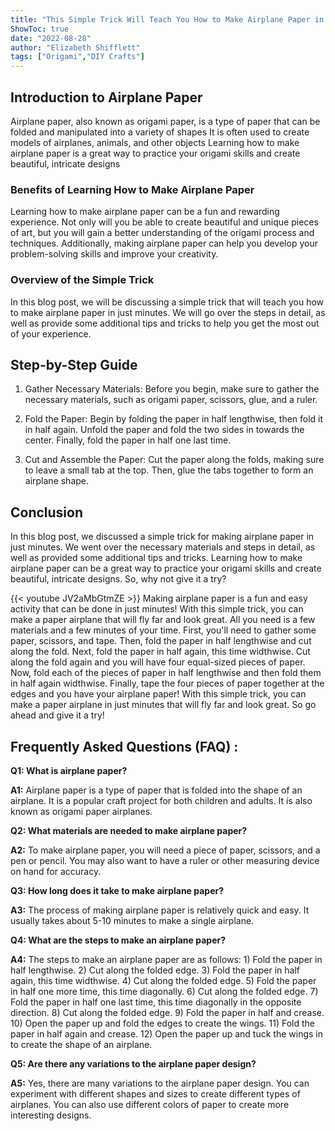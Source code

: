 ```yaml
---
title: "This Simple Trick Will Teach You How to Make Airplane Paper in Just Minutes!"
ShowToc: true 
date: "2022-08-28"
author: "Elizabeth Shifflett" 
tags: ["Origami","DIY Crafts"]
---
```

## Introduction to Airplane Paper

Airplane paper, also known as origami paper, is a type of paper that can be folded and manipulated into a variety of shapes It is often used to create models of airplanes, animals, and other objects Learning how to make airplane paper is a great way to practice your origami skills and create beautiful, intricate designs

### Benefits of Learning How to Make Airplane Paper

Learning how to make airplane paper can be a fun and rewarding experience. Not only will you be able to create beautiful and unique pieces of art, but you will gain a better understanding of the origami process and techniques. Additionally, making airplane paper can help you develop your problem-solving skills and improve your creativity.

### Overview of the Simple Trick

In this blog post, we will be discussing a simple trick that will teach you how to make airplane paper in just minutes. We will go over the steps in detail, as well as provide some additional tips and tricks to help you get the most out of your experience.

## Step-by-Step Guide

1. Gather Necessary Materials: Before you begin, make sure to gather the necessary materials, such as origami paper, scissors, glue, and a ruler. 

2. Fold the Paper: Begin by folding the paper in half lengthwise, then fold it in half again. Unfold the paper and fold the two sides in towards the center. Finally, fold the paper in half one last time.

3. Cut and Assemble the Paper: Cut the paper along the folds, making sure to leave a small tab at the top. Then, glue the tabs together to form an airplane shape.

## Conclusion

In this blog post, we discussed a simple trick for making airplane paper in just minutes. We went over the necessary materials and steps in detail, as well as provided some additional tips and tricks. Learning how to make airplane paper can be a great way to practice your origami skills and create beautiful, intricate designs. So, why not give it a try?

{{< youtube JV2aMbGtmZE >}} 
Making airplane paper is a fun and easy activity that can be done in just minutes! With this simple trick, you can make a paper airplane that will fly far and look great. All you need is a few materials and a few minutes of your time. First, you'll need to gather some paper, scissors, and tape. Then, fold the paper in half lengthwise and cut along the fold. Next, fold the paper in half again, this time widthwise. Cut along the fold again and you will have four equal-sized pieces of paper. Now, fold each of the pieces of paper in half lengthwise and then fold them in half again widthwise. Finally, tape the four pieces of paper together at the edges and you have your airplane paper! With this simple trick, you can make a paper airplane in just minutes that will fly far and look great. So go ahead and give it a try!

## Frequently Asked Questions (FAQ) :
**Q1: What is airplane paper?**

**A1:** Airplane paper is a type of paper that is folded into the shape of an airplane. It is a popular craft project for both children and adults. It is also known as origami paper airplanes.

**Q2: What materials are needed to make airplane paper?**

**A2:** To make airplane paper, you will need a piece of paper, scissors, and a pen or pencil. You may also want to have a ruler or other measuring device on hand for accuracy.

**Q3: How long does it take to make airplane paper?**

**A3:** The process of making airplane paper is relatively quick and easy. It usually takes about 5-10 minutes to make a single airplane.

**Q4: What are the steps to make an airplane paper?**

**A4:** The steps to make an airplane paper are as follows: 1) Fold the paper in half lengthwise. 2) Cut along the folded edge. 3) Fold the paper in half again, this time widthwise. 4) Cut along the folded edge. 5) Fold the paper in half one more time, this time diagonally. 6) Cut along the folded edge. 7) Fold the paper in half one last time, this time diagonally in the opposite direction. 8) Cut along the folded edge. 9) Fold the paper in half and crease. 10) Open the paper up and fold the edges to create the wings. 11) Fold the paper in half again and crease. 12) Open the paper up and tuck the wings in to create the shape of an airplane.

**Q5: Are there any variations to the airplane paper design?**

**A5:** Yes, there are many variations to the airplane paper design. You can experiment with different shapes and sizes to create different types of airplanes. You can also use different colors of paper to create more interesting designs.



